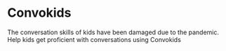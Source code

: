 # Convokids
The conversation skills of kids have been damaged due to the pandemic. Help kids get proficient with conversations using Convokids
